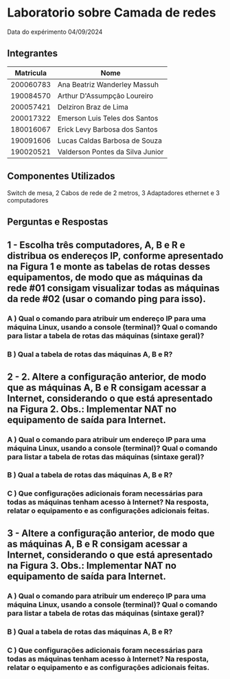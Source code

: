 # Laboratorio sobre Camada de redes  

Data do expérimento 04/09/2024


##  Integrantes

| Matricula  | Nome |
| ------------- | ------------- |
| 200060783 |  Ana Beatriz Wanderley Massuh   |
| 190084570  | Arthur D'Assumpção Loureiro  |
| 200057421  | Delziron Braz de Lima  |
| 200017322  |  Emerson Luis Teles dos Santos  |
| 180016067  |  Erick Levy Barbosa dos Santos  |
| 190091606  | Lucas Caldas Barbosa de Souza  |
| 190020521  | Valderson Pontes da Silva Junior  |


## Componentes Utilizados

Switch de mesa, 2 Cabos de rede de 2 metros, 3 Adaptadores ethernet e 3 computadores

## Perguntas e Respostas

## 1 - Escolha três computadores, A, B e R e distribua os endereços IP, conforme apresentado na Figura 1 e monte as tabelas de rotas desses equipamentos, de modo que as máquinas da rede #01 consigam visualizar todas as máquinas da rede #02 (usar o comando ping para isso).


### A ) Qual o comando para atribuir um endereço IP para uma máquina Linux, usando a console (terminal)? Qual o comando para listar a tabela de rotas das máquinas (sintaxe geral)?





### B ) Qual a tabela de rotas das máquinas A, B e R?




## 2 - 2. Altere a configuração anterior, de modo que as máquinas A, B e R consigam acessar a Internet, considerando o que está apresentado na Figura 2. Obs.: Implementar NAT no equipamento de saída para Internet.

### A ) Qual o comando para atribuir um endereço IP para uma máquina Linux, usando a console (terminal)? Qual o comando para listar a tabela de rotas das máquinas (sintaxe geral)?





### B ) Qual a tabela de rotas das máquinas A, B e R?




### C ) Que configurações adicionais foram necessárias para todas as máquinas tenham acesso à Internet? Na resposta, relatar o equipamento e as configurações adicionais feitas.






## 3 - Altere a configuração anterior, de modo que as máquinas A, B e R consigam acessar a Internet, considerando o que está apresentado na Figura 3. Obs.: Implementar NAT no equipamento de saída para Internet.



### A ) Qual o comando para atribuir um endereço IP para uma máquina Linux, usando a console (terminal)? Qual o comando para listar a tabela de rotas das máquinas (sintaxe geral)?





### B ) Qual a tabela de rotas das máquinas A, B e R?




### C ) Que configurações adicionais foram necessárias para todas as máquinas tenham acesso à Internet? Na resposta, relatar o equipamento e as configurações adicionais feitas.



















































































                                                                                                                                                                                                                                                                                                                                                                                                                                                                                                                                                                                                                                                                                                                                    
